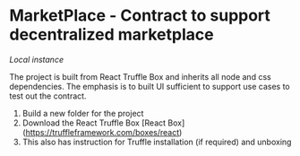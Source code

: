 MarketPlace - Contract to support decentralized marketplace
===========================================================

*Local instance*

The project is built from React Truffle Box and inherits all node and css dependencies. The emphasis is to built UI sufficient to support use cases to test out the contract.

1. Build a new folder for the project
2. Download the React Truffle Box [React Box] (https://truffleframework.com/boxes/react)
3. This also has instruction for Truffle installation (if required) and unboxing
